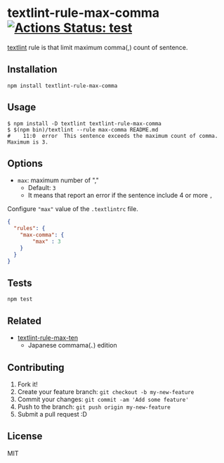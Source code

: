 # textlint-rule-max-comma [![Actions Status: test](https://github.com/azu/textlint-rule-max-comma/workflows/test/badge.svg)](https://github.com/azu/textlint-rule-max-comma/actions?query=workflow%3A"test")

[textlint](http://textlint.github.io/ "textlint") rule is that limit maximum comma(,) count of sentence.

## Installation

    npm install textlint-rule-max-comma

## Usage

    $ npm install -D textlint textlint-rule-max-comma
    $ $(npm bin)/textlint --rule max-comma README.md
    #    11:0  error  This sentence exceeds the maximum count of comma. Maximum is 3.

## Options

- `max`: maximum number of ","
  - Default: `3`
  - It means that report an error if the sentence include 4 or more `,` 

Configure `"max"` value of the `.textlintrc` file.

```json
{
  "rules": {
    "max-comma": {
        "max" : 3
    }
  }
}
```

## Tests

    npm test

## Related

- [textlint-rule-max-ten](https://github.com/textlint-ja/textlint-rule-max-ten)
  - Japanese commama(`、`) edition

## Contributing

1. Fork it!
2. Create your feature branch: `git checkout -b my-new-feature`
3. Commit your changes: `git commit -am 'Add some feature'`
4. Push to the branch: `git push origin my-new-feature`
5. Submit a pull request :D

## License

MIT
